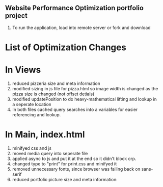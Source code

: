## Website Performance Optimization portfolio project

1. To run the application, load into remote server or fork and download

# List of Optimization Changes
# In Views
1. reduced pizzeria size and meta information
2. modified sizing in js file for pizza.html so image width is changed as the pizza size is changed (not offset detials)
3. modified updatePosition to do heavy-mathematical lifting and lookup in a seperate location
4. In both files cached query searches into a variables for easier referencing and lookup.

# In Main, index.html
1. minifyed css and js
2. moved media query into seperate file
3. applied async to js and put it at the end so it didn't block crp.
4. changed type to "print" for print.css and minifyed it
5. removed unnecessary fonts, since browser was falling back on sans-serif
6. reduced portfolio picture size and meta information